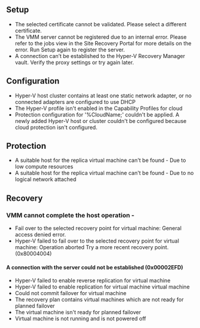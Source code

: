## Setup
* The selected certificate cannot be validated. Please select a different certificate.
* The VMM server cannot be registered due to an internal error. Please refer to the jobs view in the Site Recovery Portal for more details on the error. Run Setup again to register the server.
* A connection can’t be established to the Hyper-V Recovery Manager vault. Verify the proxy settings or try again later.

## Configuration
* Hyper-V host cluster contains at least one static network adapter, or no connected adapters are configured to use DHCP
* The Hyper-V profile isn't enabled in the Capability Profiles for cloud
* Protection configuration for '%CloudName;' couldn't be applied. A newly added Hyper-V host or cluster couldn't be configured because cloud protection isn't configured.

## Protection
* A suitable host for the replica virtual machine can't be found - Due to low compute resources
* A suitable host for the replica virtual machine can't be found - Due to no logical network attached

## Recovery

### VMM cannot complete the host operation -
* Fail over to the selected recovery point for virtual machine: General access denied error.
* Hyper-V failed to fail over to the selected recovery point for virtual machine: Operation aborted Try a more recent recovery point. (0x80004004)

#### A connection with the server could not be established (0x00002EFD)
* Hyper-V failed to enable reverse replication for virtual machine
* Hyper-V failed to enable replication for virtual machine virtual machine
* Could not commit failover for virtual machine
* The recovery plan contains virtual machines which are not ready for planned failover
* The virtual machine isn't ready for planned failover
* Virtual machine is not running and is not powered off